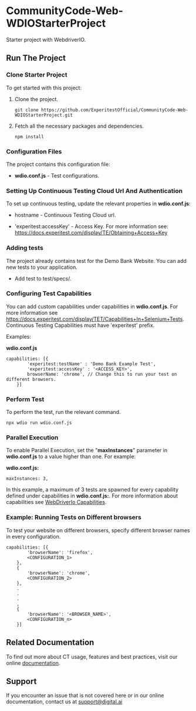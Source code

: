 # CommunityCode-Web-WDIOStarterProject
Starter project with WebdriverIO.

## Run The Project
### Clone Starter Project

To get started with this project:
1. Clone the project.

    ```
    git clone https://github.com/ExperitestOfficial/CommunityCode-Web-WDIOStarterProject.git
    ```

2. Fetch all the necessary packages and dependencies.

    ```
    npm install
    ```

### Configuration Files

The project contains this configuration file:

- **wdio.conf.js** - Test configurations.


### Setting Up Continuous Testing Cloud Url And Authentication

To set up continuous testing, update the relevant properties in **wdio.conf.js**:

- hostname - Continuous Testing Cloud url.

- 'experitest:accessKey' - Access Key. For more information see: https://docs.experitest.com/display/TE/Obtaining+Access+Key

### Adding tests

The project already contains test for the Demo Bank Website. You can add new tests to your application.

- Add test to test/specs/.

### Configuring Test Capabilities

You can add custom capabilities under capabilities in **wdio.conf.js**. For more information see https://docs.experitest.com/display/TET/Capabilities+In+Selenium+Tests. Continuous Testing Capabilities  must have 'experitest' prefix.

Examples:

**wdio.conf.js**
```
capabilities: [{
		'experitest:testName' : 'Demo Bank Example Test',
		'experitest:accessKey' : '<ACCESS_KEY>',
		browserName: 'chrome', // Change this to run your test on different browsers.
    }]
```

### Perform Test

To perform the test, run the relevant command.

```
npx wdio run wdio.conf.js
```

### Parallel Execution

To enable Parallel Execution, set the "**maxInstances**" parameter in **wdio.conf.js** to a value higher than one. For example:

**wdio.conf.js:**
  ```
  maxInstances: 3,
  ```

In this example, a maximum of 3 tests are spawned for every capability defined under capabilities in **wdio.conf.js:**. For more information about capabilities see  <a href="#WebDriverIo Capabilities"> WebDriverIo Capabilities</a>.

### Example: Running Tests on Different browsers

To test your website on different browsers, specify different browser names in every configuration.

```
capabilities: [{
        'browserName': 'firefox',
        <CONFIGURATION_1>
    },
    {
        'browserName': 'chrome',
        <CONFIGURATION_2>
    },
    .
    .
    .
    ,
    {
        'browserName': '<BROWSER_NAME>',
        <CONFIGURATION_n>
    }]
```

## Related Documentation

To find out more about CT usage, features and best practices, visit our online [documentation](https://docs.experitest.com/display/TE/Test+Execution+Home).

## Support

If you encounter an issue that is not covered here or in our online documentation, contact us at support@digital.ai


  

